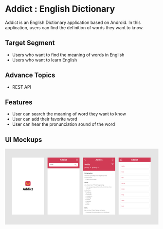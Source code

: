 # Addict : English Dictionary
Addict is an English Dictionary application based on Android. In this application, users can find the definition of words they want to know.

## Target Segment
- Users who want to find the meaning of words in English
- Users who want to learn English

## Advance Topics
- REST API

## Features
- User can search the meaning of word they want to know
- User can add their favorite word
- User can hear the pronunciation sound of the word

## UI Mockups
<img src="UI Mockups.png">


